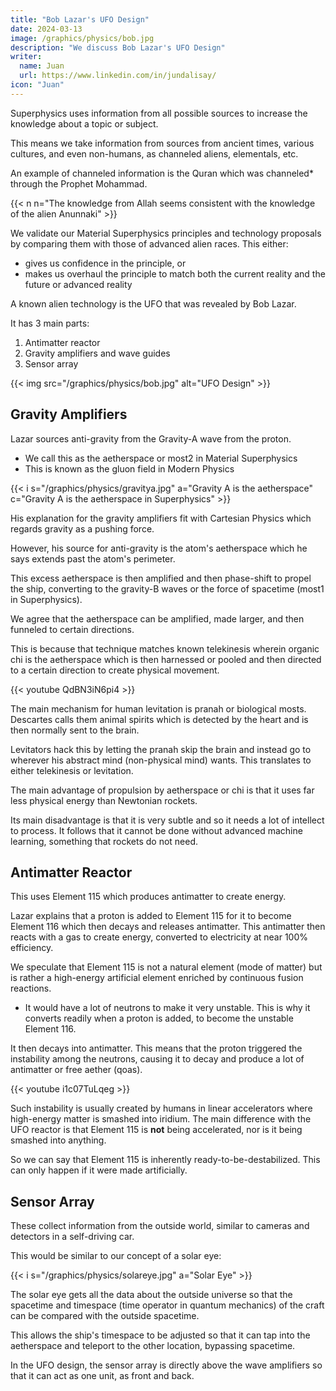 ```yaml
---
title: "Bob Lazar's UFO Design"
date: 2024-03-13
image: /graphics/physics/bob.jpg
description: "We discuss Bob Lazar's UFO Design"
writer:
  name: Juan
  url: https://www.linkedin.com/in/jundalisay/
icon: "Juan"
---
```



Superphysics uses information from all possible sources to increase the knowledge about a topic or subject. 

This means we take information from sources from ancient times, various cultures, and even non-humans, as channeled aliens, elementals, etc.

An example of channeled information is the Quran which was channeled* through the Prophet Mohammad.    

{{< n n="The knowledge from Allah seems consistent with the knowledge of the alien Anunnaki" >}}

<!-- *Such information can only come from 3 sources: ex-physical beings in spirit form, Elementals, or aliens. Because of Its errors in astrophysics, we speculate that the 'We' in the Quran are an Elemental of a much higher level than Jinns, while Allah is either an alien from Sirius (as the Lord of Sirius) or an oversoul in Sirius. This is solely based on the information provided in the Quran -->
  
We validate our Material Superphysics principles and technology proposals by comparing them with those of advanced alien races. This either:
- gives us confidence in the principle, or
- makes us overhaul the principle to match both the current reality and the future or advanced reality


A known alien technology is the UFO that was revealed by Bob Lazar. 

<!-- oravlH5QoSY -->

It has 3 main parts:

1. Antimatter reactor
2. Gravity amplifiers and wave guides
3. Sensor array


{{< img src="/graphics/physics/bob.jpg" alt="UFO Design" >}}


## Gravity Amplifiers

Lazar sources anti-gravity from the Gravity-A wave from the proton.
- We call this as the aetherspace or most2 in Material Superphysics
- This is known as the gluon field in Modern Physics

{{< i s="/graphics/physics/gravitya.jpg" a="Gravity A is the aetherspace" c="Gravity A is the aetherspace in Superphysics" >}}


His explanation for the gravity amplifiers fit with Cartesian Physics which regards gravity as a pushing force.

However, his source for anti-gravity is the atom's aetherspace which he says extends past the atom's perimeter. 

This excess aetherspace is then amplified and then phase-shift to propel the ship, converting to the gravity-B waves or the force of spacetime (most1 in Superphysics). 

We agree that the aetherspace can be amplified, made larger, and then funneled to certain directions.

This is because that technique matches known telekinesis wherein organic chi is the aetherspace which is then harnessed or pooled and then directed to a certain direction to create physical movement.

{{< youtube QdBN3iN6pi4 >}}

The main mechanism for human levitation is pranah or biological mosts. Descartes calls them animal spirits which is detected by the heart and is then normally sent to the brain. 

Levitators hack this by letting the pranah skip the brain and instead go to wherever his abstract mind (non-physical mind) wants. This translates to either telekinesis or levitation. 

The main advantage of propulsion by aetherspace or chi is that it uses far less physical energy than Newtonian rockets. 

Its main disadvantage is that it is very subtle and so it needs a lot of intellect to process. It follows that it cannot be done without advanced machine learning, something that rockets do not need. 

<!-- However, our preferred theoretical way is to source the aetherspace from the electrons instead of the proton, as kind of aether-force field which then manipulates most1.

Manipulating the force of spacetime uses energy. But the use of energy in Superphysics and Lazar's mechanics is much less than in Newtonian-Einstein Physics. 

The low energy use is evident in the people who can levitate using their chakras. They do not need a lot of energy, nor feel exhausted after levitating.   -->


## Antimatter Reactor

This uses Element 115 which produces antimatter to create energy. 

Lazar explains that a proton is added to Element 115 for it to become Element 116 which then decays and releases antimatter. This antimatter then reacts with a gas to create energy, converted to electricity at near 100% efficiency. 

We speculate that Element 115 is not a natural element (mode of matter) but is rather a high-energy artificial element enriched by continuous fusion reactions. 
- It would have a lot of neutrons to make it very unstable. This is why it converts readily when a proton is added, to become the unstable Element 116.

It then decays into antimatter. This means that the proton triggered the instability among the neutrons, causing it to decay and produce a lot of antimatter or free aether (qoas).

{{< youtube i1c07TuLqeg >}}

 <!-- instead of cancelling the gluon bonds.  -->

Such instability is usually created by humans in linear accelerators where high-energy matter is smashed into iridium. The main difference with the UFO reactor is that Element 115 is **not** being accelerated, nor is it being smashed into anything.

So we can say that Element 115 is inherently ready-to-be-destabilized. This can only happen if it were made artificially.


## Sensor Array

These collect information from the outside world, similar to cameras and detectors in a self-driving car. 

This would be similar to our concept of a solar eye:

{{< i s="/graphics/physics/solareye.jpg" a="Solar Eye" >}}

The solar eye gets all the data about the outside universe so that the spacetime and timespace (time operator in quantum mechanics) of the craft can be compared with the outside spacetime. 

This allows the ship's timespace to be adjusted so that it can tap into the aetherspace and teleport to the other location, bypassing spacetime. 

In the UFO design, the sensor array is directly above the wave amplifiers so that it can act as one unit, as front and back. 

